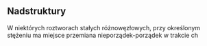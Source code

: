 ## Nadstruktury
W niektórych roztworach stałych różnowęzłowych, przy określonym stężeniu ma miejsce przemiana nieporządek-porządek w trakcie ch 